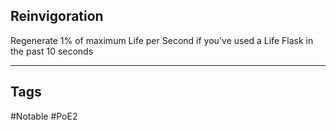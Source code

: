 ## Reinvigoration
Regenerate 1% of maximum Life per Second if you've used a Life Flask in the past 10 seconds

---
## Tags
#Notable
#PoE2
